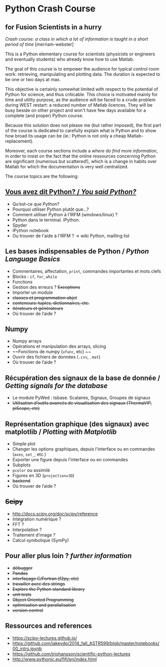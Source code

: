 # Python Crash Course 
## for Fusion Scientists in a hurry

_Crash course: a class in which a lot of information is taught in a short period of time_ [merriam-webster]

This is a Python elementary course for scientists (physicists or engineers and eventually students) who already know how to use Matlab.
 
The goal of this course is to empower the audience for typical control room work: retrieving, manipulating and plotting data. The duration is expected to be one or two days at max. 

This objective is certainly somewhat limited with respect to the potential of Python for science, and thus criticable. This choice is motivated mainly for time and utility purpose, as the audience will be faced to a crude problem during WEST restart: a reduced number of Matlab licences. They will be busy beside on other project and won't have few days available for a complete (and proper) Python course. 

Because this solution does not please me (but rather imposed), the first part of the course is dedicated to carefully explain what is Python and to show how broad its usage can be (ie.: Python is not only a cheap Matlab-replacement). 

Moreover, each course sections include a _where do find more information_, in order to insist on the fact that the online ressources concerning Python are significant (numerous but scattered!), which is a change in habits over Matlab for which the documentation is very well centralized.



The course topics are the following:

## [Vous avez dit Python? / _You said Python?_](http://nbviewer.ipython.org/format/slides/github/Hash--/Fusion/blob/master/Python_Crash_Course/1%2520-%2520Introduction%2520to%2520Python.ipynb#/)

 - Qu’est-ce que Python?
 - Pourquoi utiliser Python plutôt que...?
 - Comment utiliser Python à l’IRFM (windows/linux) ?
 - Python dans le terminal. IPython.
 - Spyder
 - IPython notebook
 - Ou trouver de l'aide à l'IRFM ? -> wiki Python, mailling list
 
## Les bases indispensables de Python / _Python Language Basics_

- Commentaires, affectation, `print`, commandes importantes et mots clefs
- Blocks : `if`, `for`, `while`
- Functions
- Gestion des erreurs ? ~~Exceptions~~
- Importer un module
- ~~classes et programmation objet~~
- ~~conteneurs: tuples, dictionnaires, etc.~~
- ~~itérateurs et générateurs~~
- Où trouver de l’aide ?

## Numpy

- Numpy arrays
- Opérations et manipulation des arrays, slicing
- ~~Fonctions de numpy (`ufunc`, etc) ~~
- Ouvrir des fichiers de données (`.csv`, `.mat`)
- Où trouver de l’aide ?

## Récupération des signaux de la base de donnée / _Getting signals for the database_

- Le module PyWed : tsbase. Scalaires, Signaux, Groupes de signaux
- ~~Utilisation d’outils avancés de visualisation des signaux (ThermaVIP, piScope, etc)~~

## Représentation graphique (des signaux) avec matplotlib / _Plotting with Matplotlib_

- Simple plot
- Changer les options graphiques, depuis l'interface  ou en commandes (`axes`, `set_`, etc.)
- Exporter une figure depuis l'interface ou en commandes
- Subplots
- `pcolor` ou assimilé
- Figures en 3D (`projection=3D`)
- ~~backend~~
- Où trouver de l’aide ?

## ~~Scipy~~

- http://docs.scipy.org/doc/scipy/reference
- Intégration numérique ?
- FFT ?
- Interpolation ?
- Traitement d’image ?
- Calcul symbolique (SymPy)

## Pour aller plus loin ?  _further information_
- ~~débugger~~
- ~~Pandas~~
- ~~interfaçage C/Fortran (f2py, etc)~~
- ~~travailler avec des strings~~
- ~~Explore the Python standard library~~
- ~~unit tests~~
- ~~Object Oriented Programming~~
- ~~optimisation and parallalisation~~
- ~~version control~~

## Ressources and references

- https://scipy-lectures.github.io/
- https://github.com/jakevdp/2014_fall_ASTR599/blob/master/notebooks/00_intro.ipynb
- https://github.com/jrjohansson/scientific-python-lectures
- http://www.pythonic.eu/fjfi/en/index.html
